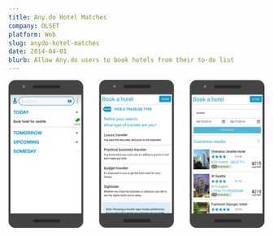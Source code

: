 ```yaml
---
title: Any.do Hotel Matches
company: OLSET
platform: Web
slug: anydo-hotel-matches
date: 2014-04-01
blurb: Allow Any.do users to book hotels from their to-do list
---
```


<div class='sampleImage'>
  <img src='sample.png' alt='Any.do Hotel Matches' />
</div>
